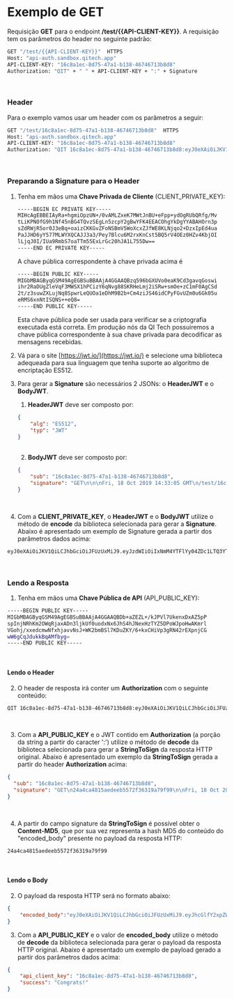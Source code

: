 # Exemplo de GET

Requisição **GET** para o endpoint **/test/{{API-CLIENT-KEY}}**. A requisição tem os
parâmetros do header no seguinte padrão:

```bash
GET "/test/{{API-CLIENT-KEY}}"  HTTPS
Host: "api-auth.sandbox.qitech.app"
API-CLIENT-KEY: "16c8a1ec-8d75-47a1-b138-46746713b8d8"
Authorization: "QIT" + " " + API-CLIENT-KEY + ":" + Signature
```
<br>

### Header
Para o exemplo vamos usar um header com os parâmetros a seguir:

```bash
GET "/test/16c8a1ec-8d75-47a1-b138-46746713b8d8"  HTTPS
Host: "api-auth.sandbox.qitech.app"
API-CLIENT-KEY: "16c8a1ec-8d75-47a1-b138-46746713b8d8"
Authorization: "QIT 16c8a1ec-8d75-47a1-b138-46746713b8d8:eyJ0eXAiOiJKV1QiLCJhbGciOiJFUzUxMiJ9.eyJzdWIiOiIxNmM4YTFlYy04ZDc1LTQ3YTEtYjEzOC00Njc0NjcxM2I4ZDgiLCJzaWduYXR1cmUiOiJHRVRcblxuXG5GcmksIDE4IE9jdCAyMDE5IDE0OjMzOjA1IEdNVFxuL3Rlc3QvMTZjOGExZWMtOGQ3NS00N2ExLWIxMzgtNDY3NDY3MTNiOGQ4In0.AMhEw4ZyYmjOPTi_awjzCOcDeSRLb1p5gsrbqlP9QR3FdHe9y1Q3ORoXBLjJAFtt5tGTJ2dFzeTmzbldOB_JRSwbAJ5b7qV78dpMky_IjyKFtg_o3xofb0NsUFIX8QYnKMoOwL5RON8BRRKzv6DTS3MRa9rzi_LUIUPibZ5VtSREKbsE
```
<br>

### Preparando a Signature para o Header

1. Tenha em mãos uma **Chave Privada de Cliente** (CLIENT_PRIVATE_KEY):
    ```bash
    -----BEGIN EC PRIVATE KEY-----
    MIHcAgEBBEIAyRa+hgmiOpzUN+/0vAMLZxeK7MWtJnBU+eFpp+ydOgRUbQRfg/Mv
    tLiKPNOfG9h1Nf45nBG4TQvzSEgLn5zcpY2gBwYFK4EEACOhgYkDgYYABAHOrn3p
    sZdRWjR5or0J3eBq+oaizCKKGvZFoNSBmV5WoXcxZJfWE8KLNjqo2+DzxIpEd4ua
    PaJJHD6yY577MLWYXQCAJJ3a3/Pey7Blcu6M2rxKnCst5BQ5rV4OEz0HZv4KbjOI
    lLjqJ0I/IUa9RmbS7oaTTm55ExLrGc20hJA1L755Dw==
    -----END EC PRIVATE KEY-----
    ```
    
    A chave pública correspondente à chave privada acima é
    
    ```bash
    -----BEGIN PUBLIC KEY-----
    MIGbMBAGByqGSM49AgEGBSuBBAAjA4GGAAQBzq596bGXUVo0eaK9Cd3gavqGoswi
    ihr2RaDUgZleVqF3MWSX1hPCizY6qNvg88SKRHeLmj2iSRw+smOe+zC1mF0AgCSd
    2t/z3suwZXLujNq8SpwrLeQUOa1eDhM9B2b+Cm4ziJS46idCPyFGvUZm0u6Gk05u
    eRMS6xnNtISQNS++eQ8=
    -----END PUBLIC KEY-----
    ```
    Esta chave pública pode ser usada para verificar se a criptografia executada está correta. Em produção nós da QI Tech possuiremos a chave pública correspondente à sua chave privada para decodificar as mensagens recebidas.

2. Vá para o site [https://jwt.io/](https://jwt.io/) e selecione uma
   biblioteca adequeada para sua linguagem que tenha suporte ao
   algoritmo de encriptação ES512.

3. Para gerar a **Signature** são necessários 2 JSONs: o **HeaderJWT** e
   o **BodyJWT**.
    1. **HeaderJWT** deve ser composto por:
    ```json
    {
        "alg": "ES512",
        "typ": "JWT"
    }
    ```
    <br>

    2. **BodyJWT** deve ser composto por:
    ```json
    {
        "sub": "16c8a1ec-8d75-47a1-b138-46746713b8d8",
        "signature": "GET\n\n\nFri, 18 Oct 2019 14:33:05 GMT\n/test/16c8a1ec-8d75-47a1-b138-46746713b8d8"
    }
    ```
    <br>

4. Com a **CLIENT_PRIVATE_KEY**, o **HeaderJWT** e o **BodyJWT** utilize
   o método de **encode** da biblioteca selecionada para gerar a
   **Signature**. Abaixo é apresentado um exemplo de Signature gerada a
   partir dos parâmetros dados acima:
```bash
eyJ0eXAiOiJKV1QiLCJhbGciOiJFUzUxMiJ9.eyJzdWIiOiIxNmM4YTFlYy04ZDc1LTQ3YTEtYjEzOC00Njc0NjcxM2I4ZDgiLCJzaWduYXR1cmUiOiJHRVRcblxuXG5GcmksIDE4IE9jdCAyMDE5IDE0OjMzOjA1IEdNVFxuL3Rlc3QvMTZjOGExZWMtOGQ3NS00N2ExLWIxMzgtNDY3NDY3MTNiOGQ4In0.AMhEw4ZyYmjOPTi_awjzCOcDeSRLb1p5gsrbqlP9QR3FdHe9y1Q3ORoXBLjJAFtt5tGTJ2dFzeTmzbldOB_JRSwbAJ5b7qV78dpMky_IjyKFtg_o3xofb0NsUFIX8QYnKMoOwL5RON8BRRKzv6DTS3MRa9rzi_LUIUPibZ5VtSREKbsE
```
<br>

### Lendo a Resposta

1. Tenha em mãos uma **Chave Pública de API** (API_PUBLIC_KEY):
```bash
-----BEGIN PUBLIC KEY-----
MIGbMBAGByqGSM49AgEGBSuBBAAjA4GGAAQBDb+aZEZL+/kJPVl7UkenxDxAZ5pP
spInjNRhKm2OWqRjaxADn3ljkUf0uodxNx6JhS4hJNexHzTYZ5DPoWJpoHwAKmrl
VGohj/xxedcmwNfxhjavvNsJ+WK2bmBSl7KDuZKY/6+kxCHiVp3gRN42rEXpnjCG
wW6gCqJdukkBqAMfbyg=
-----END PUBLIC KEY-----
```
<br>

#### Lendo o Header

2. O header de resposta irá conter um **Authorization** com o seguinte conteúdo:

```bash
QIT 16c8a1ec-8d75-47a1-b138-46746713b8d8:eyJ0eXAiOiJKV1QiLCJhbGciOiJFUzUxMiJ9.eyJzdWIiOiIxNmM4YTFlYy04ZDc1LTQ3YTEtYjEzOC00Njc0NjcxM2I4ZDgiLCJzaWduYXR1cmUiOiJHRVRcbjI0YTRjYTQ4MTVhZWRlZWI1NTcyZjM2MzE5YTc5Zjk5XG5cbkZyaSwgMTggT2N0IDIwMTkgMTQ6MzM6MDUgR01UXG4vdGVzdC8xNmM4YTFlYy04ZDc1LTQ3YTEtYjEzOC00Njc0NjcxM2I4ZDgifQ.ANbpWxXH7uX0oB9hUA7rlqzpxXqFhOXg5wdMUob-0EonQclRu2dUX8L1Qukrf0Y4dBTBtITuvxvx2QyR3rfT7tAIActdKzIxwLXYJsQatJ2y1_Q1ZLaKqDNpFEQ8D_qayEcb4aYekAjpV2Ya65Y51pUnvc1YfJ_TJ-6QmUqfEF1roIcm
```
<br>

3. Com a **API_PUBLIC_KEY** e o JWT contido em **Authorization** (a porção
da string a partir do caracter ':') utilize o método de **decode** da
biblioteca selecionada para gerar a **StringToSign** da resposta HTTP
original. Abaixo é apresentado um exemplo da **StringToSign** gerada a partir do
header **Authorization** acima:

```json
{
  "sub": "16c8a1ec-8d75-47a1-b138-46746713b8d8",
  "signature": "GET\n24a4ca4815aedeeb5572f36319a79f99\n\nFri, 18 Oct 2019 14:33:05 GMT\n/test/16c8a1ec-8d75-47a1-b138-46746713b8d8"
}
```
<br> 

4. A partir do campo signature da **StringToSign** é possível obter o
   **Content-MD5**, que por sua vez representa a hash MD5 do conteúdo do
   "encoded_body" presente no payload da resposta HTTP:

```bash
24a4ca4815aedeeb5572f36319a79f99
```
<br>

#### Lendo o Body

2. O payload da resposta HTTP será no formato abaixo:
```json
{
    "encoded_body":"eyJ0eXAiOiJKV1QiLCJhbGciOiJFUzUxMiJ9.eyJhcGlfY2xpZW50X2tleSI6IjE2YzhhMWVjLThkNzUtNDdhMS1iMTM4LTQ2NzQ2NzEzYjhkOCIsInN1Y2Nlc3MiOiJDb25ncmF0cyEifQ.APX7cAcrNSS1Qon14pUTmTMnj1aQHuYLMSPGp1km5-ExsiwR5zhLFnIRVPSEuwydacn4wDW__tGyuJozSC5leVRsAX7quEqboBCVT85N_2j4kbO6j3TVD_WtH98e2z5hKijLVoav2Q41JoA5MvV346TCwLbJlQgjI9XplH9AxUGjcpXT", 
}
```

3. Com a **API_PUBLIC_KEY** e o valor de **encoded_body** utilize o
   método de **decode** da biblioteca selecionada para gerar o payload
   da resposta HTTP original. Abaixo é apresentado um exemplo de payload
   gerado a partir dos parâmetros dados acima:
```json
{
    "api_client_key": "16c8a1ec-8d75-47a1-b138-46746713b8d8",
    "success": "Congrats!"
}
```